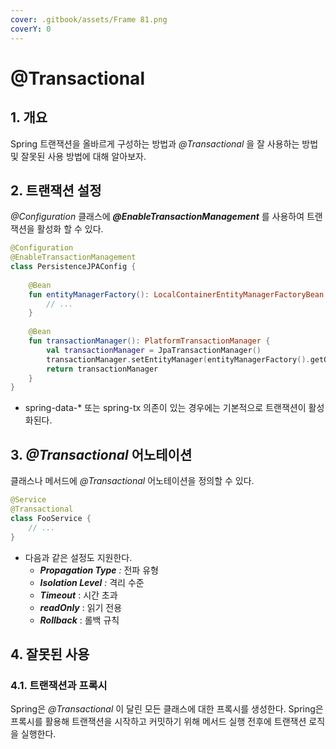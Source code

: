 ```yaml
---
cover: .gitbook/assets/Frame 81.png
coverY: 0
---
```


# @Transactional

## 1. 개요

Spring 트랜잭션을 올바르게 구성하는 방법과 _@Transactional_ 을 잘 사용하는 방법 및 잘못된 사용 방법에 대해 알아보자.

## 2. 트랜잭션 설정

_@Configuration_ 클래스에 _**@EnableTransactionManagement**_ 를 사용하여 트랜잭션을 활성화 할 수 있다.

```kotlin
@Configuration
@EnableTransactionManagement
class PersistenceJPAConfig {
    
    @Bean
    fun entityManagerFactory(): LocalContainerEntityManagerFactoryBean {
        // ...
    }
    
    @Bean
    fun transactionManager(): PlatformTransactionManager {
        val transactionManager = JpaTransactionManager()
        transactionManager.setEntityManager(entityManagerFactory().getObject())
        return transactionManager
    }
}
```

* spring-data-\* 또는 spring-tx 의존이 있는 경우에는 기본적으로 트랜잭션이 활성화된다.

## 3. _@Transactional_ 어노테이션

클래스나 메서드에 _@Transactional_ 어노테이션을 정의할 수 있다.

```kotlin
@Service
@Transactional
class FooService {
	// ...
}
```

* 다음과 같은 설정도 지원한다.
  * _**Propagation Type** :_ 전파 유형
  * _**Isolation Level** :_ 격리 수준
  * _**Timeout**_ : 시간 초과
  * _**readOnly**_ : 읽기 전용
  * _**Rollback**_ : 롤백 규칙

## 4. 잘못된 사용

### 4.1. 트랜잭션과 프록시

Spring은 _@Transactional_ 이 달린 모든 클래스에 대한 프록시를 생성한다. Spring은 프록시를 활용해 트랜잭션을 시작하고 커밋하기 위해 메서드 실행 전후에 트랜잭션 로직을 실행한다.

